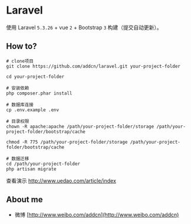 # Laravel

使用 Laravel ```5.3.26``` +  vue ```2``` + Bootstrap ```3``` 构建（提交自动更新）。

## How to?

```
# clone项目
git clone https://github.com/addcn/laravel.git your-project-folder

cd your-project-folder

# 安装依赖
php composer.phar install

# 数据库连接
cp .env.example .env

# 目录权限
chown -R apache:apache /path/your-project-folder/storage /path/your-project-folder/bootstrap/cache

chmod -R 775 /path/your-project-folder/storage /path/your-project-folder/bootstrap/cache

# 数据迁移
cd /path/your-project-folder
php artisan migrate

```
查看演示 http://www.uedao.com/article/index


## About me

- 微博 [http://www.weibo.com/addcn](http://www.weibo.com/addcn)
